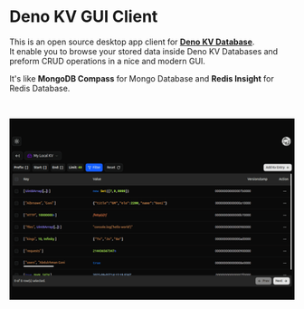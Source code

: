 # Deno KV GUI Client

This is an open source desktop app client for [**Deno KV Database**](https://docs.deno.com/deploy/kv/manual/). <br/>
It enable you to browse your stored data inside Deno KV Databases and preform CRUD operations in a nice and modern GUI.

It's like **MongoDB Compass** for Mongo Database and **Redis Insight** for Redis Database.

<br />

![Kv Entries Table screenshot](./screenshots/kv-entries-table.png)
